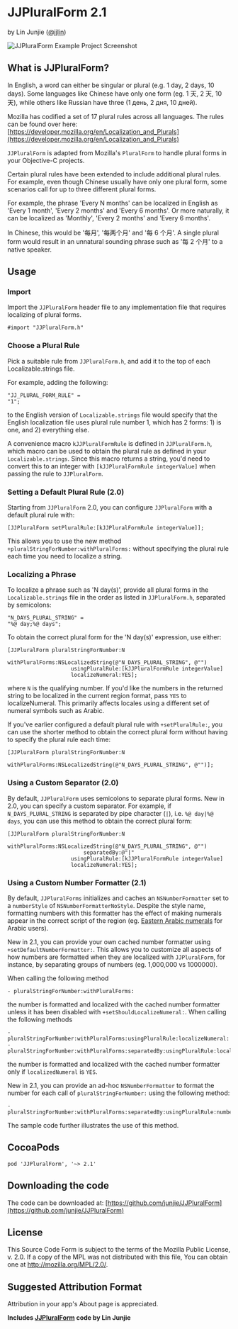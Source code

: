 # JJPluralForm 2.1
by Lin Junjie ([@jjlin](http://twitter.com/jjlin))

![JJPluralForm Example Project Screenshot](https://github.com/junjie/JJPluralForm/raw/master/JJPluralForms.png)

## What is JJPluralForm?

In English, a word can either be singular or plural (e.g. 1 day, 2 days, 10 days). Some languages like Chinese have only one form (eg. 1 天, 2 天, 10 天), while others like Russian have three (1 день, 2 дня, 10 дней).

Mozilla has codified a set of 17 plural rules across all languages. The rules can be found over here: [https://developer.mozilla.org/en/Localization_and_Plurals](https://developer.mozilla.org/en/Localization_and_Plurals)

`JJPluralForm` is adapted from Mozilla's `PluralForm` to handle plural forms in your Objective-C projects.

Certain plural rules have been extended to include additional plural rules. For example, even though Chinese usually have only one plural form, some scenarios call for up to three different plural forms.

For example, the phrase 'Every N months' can be localized in English as 'Every 1 month', 'Every 2 months' and 'Every 6 months'. Or more naturally, it can be localized as 'Monthly', 'Every 2 months' and 'Every 6 months'.

In Chinese, this would be '每月', '每两个月' and '每 6 个月'. A single plural form would result in an unnatural sounding phrase such as '每 2 个月' to a native speaker.


## Usage

### Import

Import the `JJPluralForm` header file to any implementation file that requires localizing of plural forms.

    #import "JJPluralForm.h"

### Choose a Plural Rule

Pick a suitable rule from `JJPluralForm.h`, and add it to the top of each Localizable.strings file.

For example, adding the following:

    "JJ_PLURAL_FORM_RULE" =
    "1";

to the English version of `Localizable.strings` file would specify that the English localization file uses plural rule number 1, which has 2 forms: 1) is one, and 2) everything else.

A convenience macro `kJJPluralFormRule` is defined in `JJPluralForm.h`, which macro can be used to obtain the plural rule as defined in your `Localizable.strings`. Since this macro returns a string, you'd need to convert this to an integer with `[kJJPluralFormRule integerValue]` when passing the rule to `JJPluralForm`.

### Setting a Default Plural Rule (2.0)

Starting from `JJPluralForm` 2.0, you can configure `JJPluralForm` with a default plural rule with:

    [JJPluralForm setPluralRule:[kJJPluralFormRule integerValue]];
    
This allows you to use the new method `+pluralStringForNumber:withPluralForms:` without specifying the plural rule each time you need to localize a string.

### Localizing a Phrase

To localize a phrase such as 'N day(s)', provide all plural forms in the `Localizable.strings` file in the order as listed in `JJPluralForm.h`, separated by semicolons:

    "N_DAYS_PLURAL_STRING" =
    "%@ day;%@ days";

To obtain the correct plural form for the 'N day(s)' expression, use either:

    [JJPluralForm pluralStringForNumber:N
    					withPluralForms:NSLocalizedString(@"N_DAYS_PLURAL_STRING", @"")
						usingPluralRule:[kJJPluralFormRule integerValue]
						localizeNumeral:YES];

where `N` is the qualifying number. If you'd like the numbers in the returned string to be localized in the current region format, pass `YES` to localizeNumeral. This primarily affects locales using a different set of numeral symbols such as Arabic.

If you've earlier configured a default plural rule with `+setPluralRule:`, you can use the shorter method to obtain the correct plural form without having to specify the plural rule each time:

    [JJPluralForm pluralStringForNumber:N
    					withPluralForms:NSLocalizedString(@"N_DAYS_PLURAL_STRING", @"")];

### Using a Custom Separator (2.0)

By default, `JJPluralForm` uses semicolons to separate plural forms. New in 2.0, you can specify a custom separator. For example, if `N_DAYS_PLURAL_STRING` is separated by pipe character (`|`), i.e. `%@ day|%@ days`, you can use this method to obtain the correct plural form:

    [JJPluralForm pluralStringForNumber:N
    					withPluralForms:NSLocalizedString(@"N_DAYS_PLURAL_STRING", @"")
	    					separatedBy:@"|"
						usingPluralRule:[kJJPluralFormRule integerValue]
						localizeNumeral:YES];

### Using a Custom Number Formatter (2.1)

By default, `JJPluralForms` initializes and caches an `NSNumberFormatter` set to a `numberStyle` of `NSNumberFormatterNoStyle`. Despite the style name, formatting numbers with this formatter has the effect of making numerals appear in the correct script of the region (eg. [Eastern Arabic numerals](http://en.wikipedia.org/wiki/Eastern_Arabic_numerals) for Arabic users).

New in 2.1, you can provide your own cached number formatter using `+setDefaultNumberFormatter:`. This allows you to customize all aspects of how numbers are formatted when they are localized with `JJPluralForm`, for instance, by separating groups of numbers (eg. 1,000,000 vs 1000000).

When calling the following method

    - pluralStringForNumber:withPluralForms:

the number is formatted and localized with the cached number formatter unless it has been disabled with `+setShouldLocalizeNumeral:`. When calling the following methods

    - pluralStringForNumber:withPluralForms:usingPluralRule:localizeNumeral:
    - pluralStringForNumber:withPluralForms:separatedBy:usingPluralRule:localizeNumeral:

the number is formatted and localized with the cached number formatter only if `localizedNumeral` is `YES`.

New in 2.1, you can provide an ad-hoc `NSNumberFormatter` to format the number for each call of `pluralStringForNumber:` using the following method:

    - pluralStringForNumber:withPluralForms:separatedBy:usingPluralRule:numberFormatter:

The sample code further illustrates the use of this method.


## CocoaPods

    pod 'JJPluralForm', '~> 2.1'


## Downloading the code

The code can be downloaded at: [https://github.com/junjie/JJPluralForm](https://github.com/junjie/JJPluralForm)


## License

This Source Code Form is subject to the terms of the Mozilla Public License, v. 2.0. If a copy of the MPL was not distributed with this file, You can obtain one at http://mozilla.org/MPL/2.0/.


## Suggested Attribution Format

Attribution in your app's About page is appreciated.

**Includes [JJPluralForm](https://github.com/junjie/JJPluralForm) code by Lin Junjie**